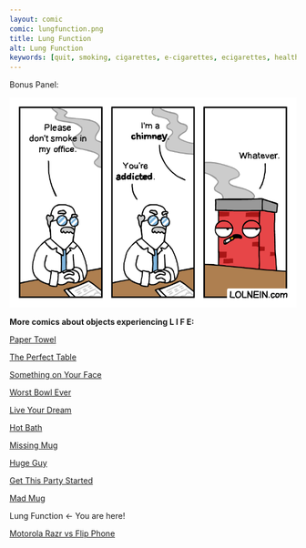 ```yaml
---
layout: comic
comic: lungfunction.png
title: Lung Function
alt: Lung Function
keywords: [quit, smoking, cigarettes, e-cigarettes, ecigarettes, health, lung, function, doctor, breathing, chimney, winter, heating, wood, smoke]
---
```


Bonus Panel:

![Lung Function Bonus](/images/lungfunction_bonus.png)


__More comics about objects experiencing L I F E:__

[Paper Towel](https://lolnein.com/2017/04/25/papertowel/)

[The Perfect Table](https://lolnein.com/2017/04/30/theperfecttable/)

[Something on Your Face](https://lolnein.com/2017/05/07/somethingonyourface/)

[Worst Bowl Ever](https://lolnein.com/2018/08/02/worstbowlever/)

[Live Your Dream](https://lolnein.com/2018/09/14/liveyourdream/)

[Hot Bath](https://lolnein.com/2019/04/29/hotbath/)

[Missing Mug](https://lolnein.com/2019/09/11/missingmug/)

[Huge Guy](https://lolnein.com/2019/09/16/hugeguy/)

[Get This Party Started](https://lolnein.com/2019/09/30/getthispartystarted/)

[Mad Mug](https://lolnein.com/2019/11/11/madmug/)

Lung Function <- You are here!

[Motorola Razr vs Flip Phone](https://lolnein.com/2019/11/16/motorolarazrvsflipphone/)